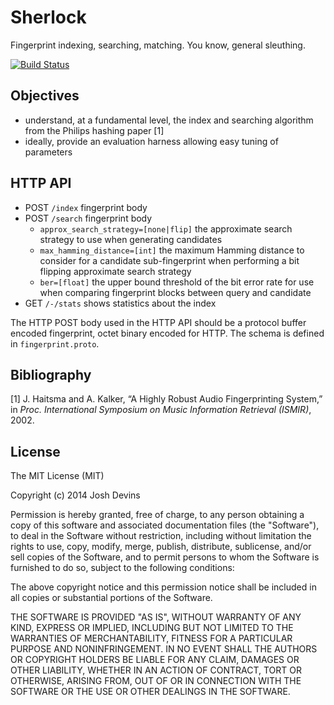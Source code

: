 # Sherlock

Fingerprint indexing, searching, matching. You know, general sleuthing.

[![Build Status](https://travis-ci.org/joshdevins/sherlock.png)](https://travis-ci.org/joshdevins/sherlock)

## Objectives

* understand, at a fundamental level, the index and searching algorithm from the
  Philips hashing paper [1]
* ideally, provide an evaluation harness allowing easy tuning of parameters

## HTTP API

* POST `/index` fingerprint body
* POST `/search` fingerprint body
  * `approx_search_strategy=[none|flip]` the approximate search strategy to
    use when generating candidates
  * `max_hamming_distance=[int]` the maximum Hamming distance to consider for a
    candidate sub-fingerprint when performing a bit flipping approximate search
    strategy
  * `ber=[float]` the upper bound threshold of the bit error rate for use when
    comparing fingerprint blocks between query and candidate
* GET `/-/stats` shows statistics about the index

The HTTP POST body used in the HTTP API should be a protocol buffer encoded
fingerprint, octet binary encoded for HTTP. The schema is defined in
`fingerprint.proto`.

## Bibliography

[1] J. Haitsma and A. Kalker, “A Highly Robust Audio Fingerprinting System,” in
_Proc. International Symposium on Music Information Retrieval (ISMIR)_, 2002.

## License

The MIT License (MIT)

Copyright (c) 2014 Josh Devins

Permission is hereby granted, free of charge, to any person obtaining a copy of
this software and associated documentation files (the "Software"), to deal in
the Software without restriction, including without limitation the rights to
use, copy, modify, merge, publish, distribute, sublicense, and/or sell copies of
the Software, and to permit persons to whom the Software is furnished to do so,
subject to the following conditions:

The above copyright notice and this permission notice shall be included in all
copies or substantial portions of the Software.

THE SOFTWARE IS PROVIDED "AS IS", WITHOUT WARRANTY OF ANY KIND, EXPRESS OR
IMPLIED, INCLUDING BUT NOT LIMITED TO THE WARRANTIES OF MERCHANTABILITY, FITNESS
FOR A PARTICULAR PURPOSE AND NONINFRINGEMENT. IN NO EVENT SHALL THE AUTHORS OR
COPYRIGHT HOLDERS BE LIABLE FOR ANY CLAIM, DAMAGES OR OTHER LIABILITY, WHETHER
IN AN ACTION OF CONTRACT, TORT OR OTHERWISE, ARISING FROM, OUT OF OR IN
CONNECTION WITH THE SOFTWARE OR THE USE OR OTHER DEALINGS IN THE SOFTWARE.
